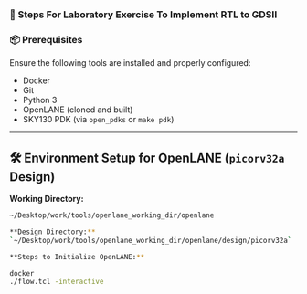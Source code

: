 ### 🧪 Steps For Laboratory Exercise To Implement RTL to GDSII

### 📦 Prerequisites

Ensure the following tools are installed and properly configured:

- Docker
- Git
- Python 3
- OpenLANE (cloned and built)
- SKY130 PDK (via `open_pdks` or `make pdk`)
---
## 🛠️ Environment Setup for OpenLANE (`picorv32a` Design)

**Working Directory:**  
```bash
~/Desktop/work/tools/openlane_working_dir/openlane

**Design Directory:**  
`~/Desktop/work/tools/openlane_working_dir/openlane/design/picorv32a`

**Steps to Initialize OpenLANE:**

docker
./flow.tcl -interactive
